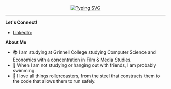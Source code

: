 <p align="center"> <a href="https://git.io/typing-svg"><img src="https://readme-typing-svg.demolab.com?font=Handjet&size=35&duration=2000&pause=1000&color=CD1212&center=true&multiline=true&repeat=false&width=700&height=150&lines=Hello!+%F0%9F%91%8B;I'm+Mitch%2C+a+tech+enthusiast+and+rollercoaster+nerd!+;(seriously%2C+I+know+way+too+much+about+both)" alt="Typing SVG" /></a>

---

**Let's Connect!**
- [LinkedIn:](https://www.linkedin.com/in/mitchpaiva/)

**About Me**
- 📚 I am studying at Grinnell College studying Computer Science and Economics with a concentration in Film & Media Studies.
- 🤿 When I am not studying or hanging out with friends, I am probably swimming.
- 🎢 I love all things rollercoasters, from the steel that constructs them to the code that allows them to run safely.
